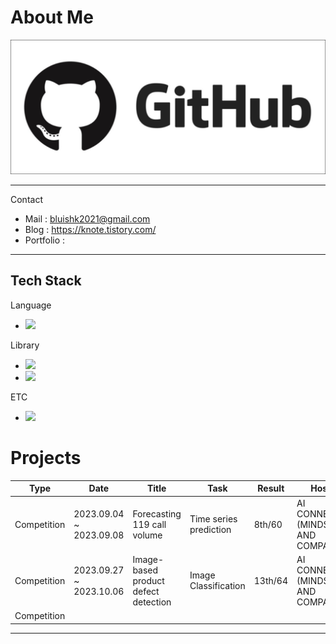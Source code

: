 About Me
=============

![image](https://github.com/kang952175/kang952175/blob/main/Image/github_image.png?raw=true)


***
Contact
- Mail : bluishk2021@gmail.com
- Blog : https://knote.tistory.com/
- Portfolio :

***
Tech Stack
------
Language
- <img src="https://img.shields.io/badge/Python-3766AB?style=flat-square&logo=Python&logoColor=white"/>

Library
- <img src="https://img.shields.io/badge/PyTorch-EE4C2C?style=flat-square&logo=PyTorch&logoColor=white"/>
- <img src="https://img.shields.io/badge/pandas-150458?style=flat-square&logo=pandas&logoColor=white"/>

ETC
- <img src="https://img.shields.io/badge/MySQL-4479A1?style=flat-square&logo=MySQL&logoColor=white"/>

Projects
===============
|Type|Date|Title|Task|Result|Host
|------|---|---|---|---|---|
|Competition|2023.09.04 ~ 2023.09.08|Forecasting 119 call volume|Time series prediction|8th/60|AI CONNECT <br>(MINDS AND COMPANY)|
|Competition|2023.09.27 ~ 2023.10.06|Image-based product defect detection|Image Classification|13th/64|AI CONNECT <br>(MINDS AND COMPANY)|
|Competition|||
-------------
